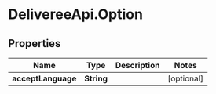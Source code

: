 # DelivereeApi.Option

## Properties

| Name               | Type       | Description | Notes      |
| ------------------ | ---------- | ----------- | ---------- |
| **acceptLanguage** | **String** |             | [optional] |
